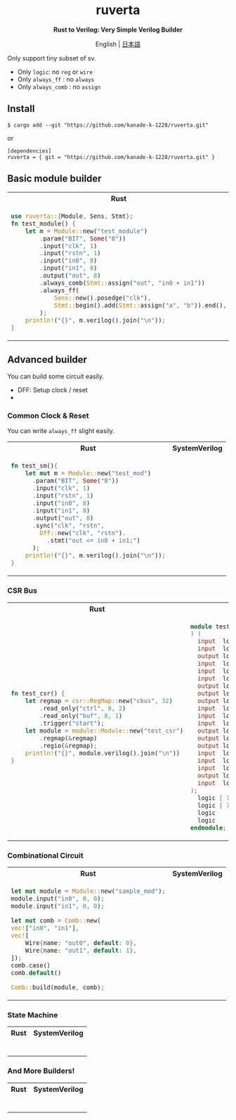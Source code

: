 <div align="center">

# ruverta

**Rust to Verilog: Very Simple Verilog Builder**

English | [日本語](README_JP.md)

</div>

Only support tiny subset of sv.

- Only `logic`: no `reg` or `wire`
- Only `always_ff` : no `always`
- Only `always_comb` : no `assign`

## Install

```
$ cargo add --git "https://github.com/kanade-k-1228/ruverta.git"
```

or

```
[dependencies]
ruverta = { git = "https://github.com/kanade-k-1228/ruverta.git" }
```

## Basic module builder

<table><tr><th>Rust</th><th>SystemVerilog</th></tr><tr><td>

```rust
use ruverta::{Module, Sens, Stmt};
fn test_module() {
    let m = Module::new("test_module")
        .param("BIT", Some("8"))
        .input("clk", 1)
        .input("rstn", 1)
        .input("in0", 8)
        .input("in1", 8)
        .output("out", 8)
        .always_comb(Stmt::assign("out", "in0 + in1"))
        .always_ff(
            Sens::new().posedge("clk"),
            Stmt::begin().add(Stmt::assign("a", "b")).end(),
        );
    println!("{}", m.verilog().join("\n"));
}
```

</td><td>

```systemverilog
module test_module #(
  parameter BIT = 8
) (
  input  logic        clk,
  input  logic        rstn,
  input  logic [ 7:0] in0,
  input  logic [ 7:0] in1,
  output logic [ 7:0] out
);
  always_comb
    out = in0 + in1;
  always_ff @(posedge clk)
    begin
      a <= b;
    end
endmodule;
```

</td></tr></table>

## Advanced builder

You can build some circuit easily.

- DFF: Setup clock / reset
- 

### Common Clock & Reset

You can write `always_ff` slight easily.

<table><tr><th>Rust</th><th>SystemVerilog</th></tr><tr><td>

```rust
fn test_sm(){
    let mut m = Module::new("test_mod")
      .param("BIT", Some("8"))
      .input("clk", 1)
      .input("rstn", 1)
      .input("in0", 8)
      .input("in1", 8)
      .output("out", 8)
      .sync("clk", "rstn",
        Dff::new("clk", "rstn").
          .stmt("out <= in0 + in1;")
      );
    println!("{}", m.verilog().join("\n"));
}
```

</td><td>

```verilog
```

</td></tr></table>

### CSR Bus

<table><tr><th>Rust</th><th>SystemVerilog</th></tr><tr><td>

```rust
fn test_csr() {
    let regmap = csr::RegMap::new("cbus", 32)
        .read_only("ctrl", 8, 2)
        .read_only("buf", 8, 1)
        .trigger("start");
    let module = module::Module::new("test_csr")
        .regmap(&regmap)
        .regio(&regmap);
    println!("{}", module.verilog().join("\n"))
}
```

</td><td>

```verilog
module test_csr #(
) (
  input  logic [ 6:0] cbus_awaddr,
  input  logic        cbus_awvalid,
  output logic        cbus_awready,
  input  logic [31:0] cbus_wdata,
  input  logic [ 3:0] cbus_wstrb,
  input  logic        cbus_wvalid,
  output logic        cbus_wready,
  output logic [ 1:0] cbus_bresp,
  output logic        cbus_bvalid,
  input  logic        cbus_bready,
  input  logic [ 6:0] cbus_araddr,
  input  logic        cbus_arvalid,
  output logic        cbus_arready,
  output logic [31:0] cbus_rdata,
  output logic        cbus_rvalid,
  input  logic        cbus_rready,
  input  logic [ 7:0] ro_ctrl,
  input  logic [ 7:0] ro_buf,
  output logic        tw_start_trig,
  input  logic        tw_start_resp
);
  logic [ 7:0] ro_ctrl[ 7:0];
  logic [ 7:0] ro_buf;
  logic        tw_start_trig;
  logic        tw_start_resp;
endmodule;
```

</td></tr></table>

### Combinational Circuit

<table><tr><th>Rust</th><th>SystemVerilog</th></tr><tr><td>

```rust
let mut module = Module::new("sample_mod");
module.input("in0", 0, 0);
module.input("in1", 0, 0);

let mut comb = Comb::new(
vec!["in0", "in1"],
vec![
    Wire{name: "out0", default: 0},
    Wire{name: "out1", default: 1},
]);
comb.case()
comb.default()

Comb::build(module, comb);
```

</td><td>

```verilog
```

</td></tr></table>

### State Machine

<table><tr><th>Rust</th><th>SystemVerilog</th></tr><tr><td>

```rust
```

</td><td>

```verilog
```

</td></tr></table>

### And More Builders!

<table><tr><th>Rust</th><th>SystemVerilog</th></tr><tr><td>

```rust
```

</td><td>

```verilog
```

</td></tr></table>
